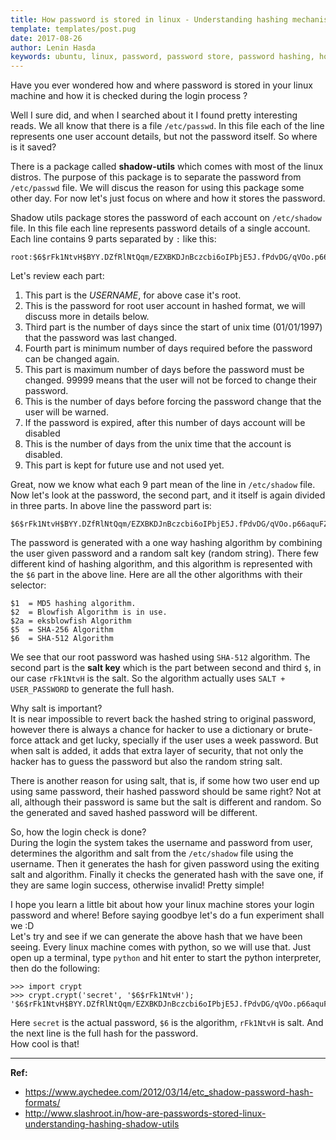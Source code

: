 ```yaml
---
title: How password is stored in linux - Understanding hashing mechanism
template: templates/post.pug
date: 2017-08-26
author: Lenin Hasda
keywords: ubuntu, linux, password, password store, password hashing, how
---
```


Have you ever wondered how and where password is stored in your linux machine and how it is checked during the login process ?

Well I sure did, and when I searched about it I found pretty interesting reads. We all know that there is a file `/etc/passwd`. In this file each of the line represents one user account details, but not the password itself. So where is it saved?

There is a package called **shadow-utils** which comes with most of the linux distros. The purpose of this package is to separate the password from `/etc/passwd` file. We will discus the reason for using this package some other day. For now let's just focus on where and how it stores the password.

Shadow utils package stores the password of each account on `/etc/shadow` file. In this file each line represents password details of a single account. Each line contains 9 parts separated by `:` like this:

```
root:$6$rFk1NtvH$BYY.DZfRlNtQqm/EZXBKDJnBczcbi6oIPbjE5J.fPdvDG/qVOo.p66aquFZleqxJa9LN5J.y7GDOFsNOzRSvo1:15651:0:99999:7:::
```

Let's review each part:

1. This part is the *USERNAME*, for above case it's root.
2. This is the password for root user account in hashed format, we will discuss more in details below.
3. Third part is the number of days since the start of unix time (01/01/1997) that the password was last changed.
4. Fourth part is minimum number of days required before the password can be changed again.
5. This part is maximum number of days before the password must be changed. 99999 means that the user will not be forced to change their password.
6. This is the number of days before forcing the password change that the user will be warned.
7. If the password is expired, after this number of days account will be disabled
8. This is the number of days from the unix time that the account is disabled.
9. This part is kept for future use and not used yet.

Great, now we know what each 9 part mean of the line in `/etc/shadow` file. Now let's look at the password, the second part, and it itself is again divided in three parts. In above line the password part is:

```
$6$rFk1NtvH$BYY.DZfRlNtQqm/EZXBKDJnBczcbi6oIPbjE5J.fPdvDG/qVOo.p66aquFZleqxJa9LN5J.y7GDOFsNOzRSvo1
```

The password is generated with a one way hashing algorithm by combining the user given password and a random salt key (random string). There few different kind of hashing algorithm, and this algorithm is represented with the `$6` part in the above line. Here are all the other algorithms with their selector:

```
$1  = MD5 hashing algorithm.
$2  = Blowfish Algorithm is in use.
$2a = eksblowfish Algorithm
$5  = SHA-256 Algorithm
$6  = SHA-512 Algorithm
```

We see that our root password was hashed using `SHA-512` algorithm. The second part is the **salt key** which is the part between second and third `$`, in our case `rFk1NtvH` is the salt. So the algorithm actually uses `SALT + USER_PASSWORD` to generate the full hash.

Why salt is important?    
It is near impossible to revert back the hashed string to original password, however there is always a chance for hacker to use a dictionary or brute-force attack and get lucky, specially if the user uses a week password. But when salt is added, it adds that extra layer of security, that not only the hacker has to guess the password but also the random string salt.

There is another reason for using salt, that is, if some how two user end up using same password, their hashed password should be same right? Not at all, although their password is same but the salt is different and random. So the generated and saved hashed password will be different.

So, how the login check is done?    
During the login the system takes the username and password from user, determines the algorithm and salt from the `/etc/shadow` file using the username. Then it generates the hash for given password using the exiting salt and algorithm. Finally it checks the generated hash with the save one, if they are same login success, otherwise invalid! Pretty simple!

I hope you learn a little bit about how your linux machine stores your login password and where! Before saying goodbye let's do a fun experiment shall we :D    
Let's try and see if we can generate the above hash that we have been seeing. Every linux machine comes with python, so we will use that. Just open up a terminal, type `python` and hit enter to start the python interpreter, then do the following:

```
>>> import crypt
>>> crypt.crypt('secret', '$6$rFk1NtvH');
'$6$rFk1NtvH$BYY.DZfRlNtQqm/EZXBKDJnBczcbi6oIPbjE5J.fPdvDG/qVOo.p66aquFZleqxJa9LN5J.y7GDOFsNOzRSvo1'
```

Here `secret` is the actual password, `$6` is the algorithm, `rFk1NtvH` is salt. And the next line is the full hash for the password.    
How cool is that!


------


**Ref:**
* https://www.aychedee.com/2012/03/14/etc_shadow-password-hash-formats/
* http://www.slashroot.in/how-are-passwords-stored-linux-understanding-hashing-shadow-utils
